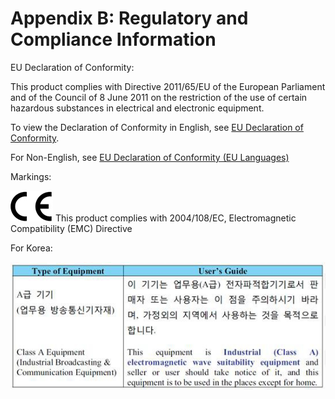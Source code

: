 # Appendix B: Regulatory and Compliance Information

EU Declaration of Conformity:

This product complies with Directive 2011/65/EU of the European Parliament and of the Council of 8 June 2011 on the restriction of the use of certain hazardous substances in electrical and electronic equipment.

To view the Declaration of Conformity in English, see [EU Declaration of Conformity](https://ww1.microchip.com/downloads/aemdocuments/documents/fpga/ProductDocuments/SupportingCollateral/eu-declaration-of-conformity---flashpro5.pdf).

For Non-English, see [EU Declaration of Conformity \(EU Languages\)](https://ww1.microchip.com/downloads/aemdocuments/documents/fpga/ProductDocuments/SupportingCollateral/flashpro4_doclanguages-1.pdf)

Markings:

![???](GUID-9ECFE9F2-E578-44EE-9CB0-FB2C206F9F54-low.png) This product complies with 2004/108/EC, Electromagnetic Compatibility \(EMC\) Directive

For Korea:

![???](GUID-7DE8BFC3-5048-452E-94F5-A4F03532D0A6-low.jpg)

